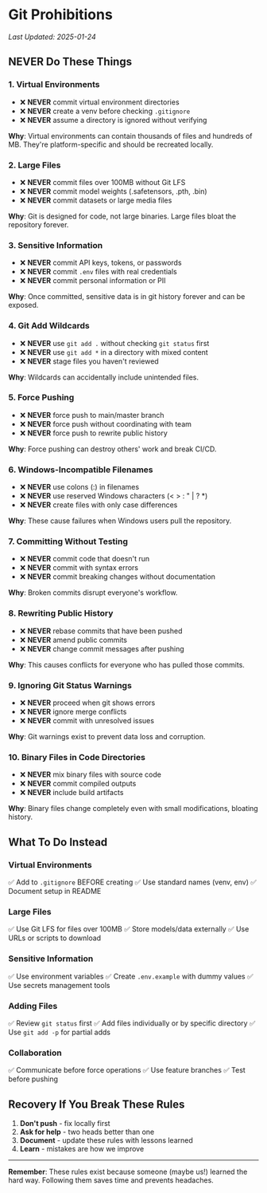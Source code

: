# Git Prohibitions

*Last Updated: 2025-01-24*

## NEVER Do These Things

### 1. Virtual Environments
- ❌ **NEVER** commit virtual environment directories
- ❌ **NEVER** create a venv before checking `.gitignore`
- ❌ **NEVER** assume a directory is ignored without verifying

**Why**: Virtual environments can contain thousands of files and hundreds of MB. They're platform-specific and should be recreated locally.

### 2. Large Files
- ❌ **NEVER** commit files over 100MB without Git LFS
- ❌ **NEVER** commit model weights (.safetensors, .pth, .bin)
- ❌ **NEVER** commit datasets or large media files

**Why**: Git is designed for code, not large binaries. Large files bloat the repository forever.

### 3. Sensitive Information
- ❌ **NEVER** commit API keys, tokens, or passwords
- ❌ **NEVER** commit `.env` files with real credentials
- ❌ **NEVER** commit personal information or PII

**Why**: Once committed, sensitive data is in git history forever and can be exposed.

### 4. Git Add Wildcards
- ❌ **NEVER** use `git add .` without checking `git status` first
- ❌ **NEVER** use `git add *` in a directory with mixed content
- ❌ **NEVER** stage files you haven't reviewed

**Why**: Wildcards can accidentally include unintended files.

### 5. Force Pushing
- ❌ **NEVER** force push to main/master branch
- ❌ **NEVER** force push without coordinating with team
- ❌ **NEVER** force push to rewrite public history

**Why**: Force pushing can destroy others' work and break CI/CD.

### 6. Windows-Incompatible Filenames
- ❌ **NEVER** use colons (:) in filenames
- ❌ **NEVER** use reserved Windows characters (< > : " | ? *)
- ❌ **NEVER** create files with only case differences

**Why**: These cause failures when Windows users pull the repository.

### 7. Committing Without Testing
- ❌ **NEVER** commit code that doesn't run
- ❌ **NEVER** commit with syntax errors
- ❌ **NEVER** commit breaking changes without documentation

**Why**: Broken commits disrupt everyone's workflow.

### 8. Rewriting Public History
- ❌ **NEVER** rebase commits that have been pushed
- ❌ **NEVER** amend public commits
- ❌ **NEVER** change commit messages after pushing

**Why**: This causes conflicts for everyone who has pulled those commits.

### 9. Ignoring Git Status Warnings
- ❌ **NEVER** proceed when git shows errors
- ❌ **NEVER** ignore merge conflicts
- ❌ **NEVER** commit with unresolved issues

**Why**: Git warnings exist to prevent data loss and corruption.

### 10. Binary Files in Code Directories
- ❌ **NEVER** mix binary files with source code
- ❌ **NEVER** commit compiled outputs
- ❌ **NEVER** include build artifacts

**Why**: Binary files change completely even with small modifications, bloating history.

## What To Do Instead

### Virtual Environments
✅ Add to `.gitignore` BEFORE creating
✅ Use standard names (venv, env)
✅ Document setup in README

### Large Files
✅ Use Git LFS for files over 100MB
✅ Store models/data externally
✅ Use URLs or scripts to download

### Sensitive Information
✅ Use environment variables
✅ Create `.env.example` with dummy values
✅ Use secrets management tools

### Adding Files
✅ Review `git status` first
✅ Add files individually or by specific directory
✅ Use `git add -p` for partial adds

### Collaboration
✅ Communicate before force operations
✅ Use feature branches
✅ Test before pushing

## Recovery If You Break These Rules

1. **Don't push** - fix locally first
2. **Ask for help** - two heads better than one
3. **Document** - update these rules with lessons learned
4. **Learn** - mistakes are how we improve

---

**Remember**: These rules exist because someone (maybe us!) learned the hard way. Following them saves time and prevents headaches.